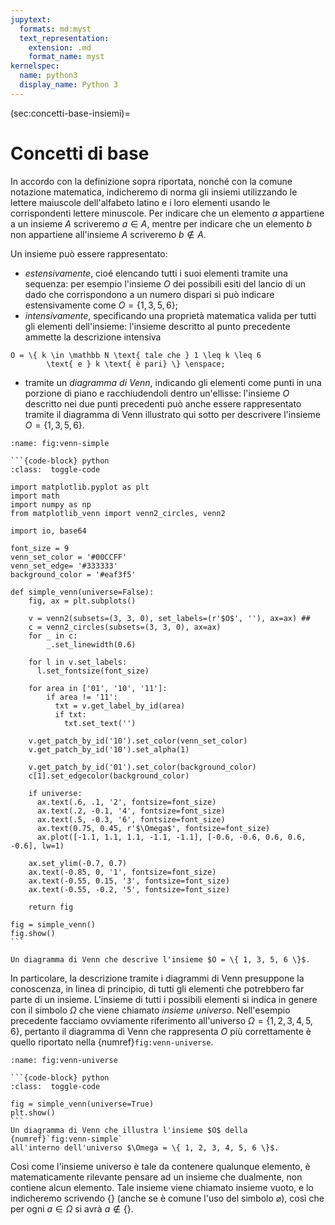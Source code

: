 ```yaml
---
jupytext:
  formats: md:myst
  text_representation:
    extension: .md
    format_name: myst
kernelspec:
  name: python3
  display_name: Python 3
---
```


(sec:concetti-base-insiemi)=
# Concetti di base

In accordo con la definizione sopra riportata, nonché con la comune notazione
matematica, indicheremo di norma gli insiemi utilizzando le lettere maiuscole
dell'alfabeto latino e i loro elementi usando le corrispondenti lettere
minuscole. Per indicare che un elemento $a$ appartiene a un insieme $A$
scriveremo $a \in A$, mentre per indicare che un elemento $b$ non appartiene
all'insieme $A$ scriveremo $b \notin A$.

Un insieme può essere rappresentato:

- _estensivamente_, cioé elencando tutti i suoi elementi tramite una sequenza:
  per esempio l'insieme $O$ dei possibili esiti del lancio di un dado che
  corrispondono a un numero dispari si può indicare estensivamente come
  $O = \{ 1, 3, 5, 6 \}$;
- _intensivamente_, specificando una proprietà matematica valida per tutti gli
  elementi dell'insieme: l'insieme descritto al punto precedente ammette la
  descrizione intensiva

```{math}
O = \{ k \in \mathbb N \text{ tale che } 1 \leq k \leq 6
        \text{ e } k \text{ è pari} \} \enspace;
```
- tramite un _diagramma di Venn_, indicando gli elementi come punti in una
  porzione di piano e racchiudendoli dentro un'ellisse: l'insieme $O$ descritto
  nei due punti precedenti può anche essere rappresentato tramite il diagramma
  di Venn illustrato qui sotto per descrivere l'insieme
  $O = \{ 1, 3, 5, 6 \}$.

````{customfigure}
:name: fig:venn-simple

```{code-block} python
:class:  toggle-code

import matplotlib.pyplot as plt
import math
import numpy as np
from matplotlib_venn import venn2_circles, venn2

import io, base64

font_size = 9
venn_set_color = '#00CCFF'
venn_set_edge= '#333333'
background_color = '#eaf3f5'

def simple_venn(universe=False):
    fig, ax = plt.subplots()

    v = venn2(subsets=(3, 3, 0), set_labels=(r'$O$', ''), ax=ax) ##
    c = venn2_circles(subsets=(3, 3, 0), ax=ax)
    for _ in c:
        _.set_linewidth(0.6)

    for l in v.set_labels:
      l.set_fontsize(font_size)

    for area in ['01', '10', '11']:
        if area != '11':
          txt = v.get_label_by_id(area)
          if txt:
            txt.set_text('')

    v.get_patch_by_id('10').set_color(venn_set_color)
    v.get_patch_by_id('10').set_alpha(1)

    v.get_patch_by_id('01').set_color(background_color)
    c[1].set_edgecolor(background_color)

    if universe:
      ax.text(.6, .1, '2', fontsize=font_size)
      ax.text(.2, -0.1, '4', fontsize=font_size)
      ax.text(.5, -0.3, '6', fontsize=font_size)
      ax.text(0.75, 0.45, r'$\Omega$', fontsize=font_size)
      ax.plot([-1.1, 1.1, 1.1, -1.1, -1.1], [-0.6, -0.6, 0.6, 0.6, -0.6], lw=1)
    
    ax.set_ylim(-0.7, 0.7)
    ax.text(-0.85, 0, '1', fontsize=font_size)
    ax.text(-0.55, 0.15, '3', fontsize=font_size)
    ax.text(-0.55, -0.2, '5', fontsize=font_size)

    return fig

fig = simple_venn()
fig.show()
```

Un diagramma di Venn che descrive l'insieme $O = \{ 1, 3, 5, 6 \}$.
````

In particolare, la descrizione tramite i diagrammi di Venn presuppone la
conoscenza, in linea di principio, di tutti gli elementi che potrebbero far
parte di un insieme. L'insieme di tutti i possibili elementi si indica in
genere con il simbolo $\Omega$ che viene chiamato _insieme universo_.
Nell'esempio precedente facciamo ovviamente riferimento all'universo $\Omega =
\{ 1, 2, 3, 4, 5, 6 \}$, pertanto il diagramma di Venn che rappresenta $O$ più
correttamente è quello riportato nella {numref}`fig:venn-universe`.

````{customfigure}
:name: fig:venn-universe

```{code-block} python
:class:  toggle-code

fig = simple_venn(universe=True)
plt.show()
```
Un diagramma di Venn che illustra l'insieme $O$ della {numref}`fig:venn-simple`
all'interno dell'universo $\Omega = \{ 1, 2, 3, 4, 5, 6 \}$.
````

Così come l'insieme universo è tale da contenere qualunque elemento, è
matematicamente rilevante pensare ad un insieme che dualmente, non contiene
alcun elemento. Tale insieme viene chiamato insieme vuoto, e lo indicheremo
scrivendo $\{\}$ (anche se è comune l'uso del simbolo $\varnothing$), così che
per ogni $a \in \Omega$ si avrà $a \notin \{\}$.
